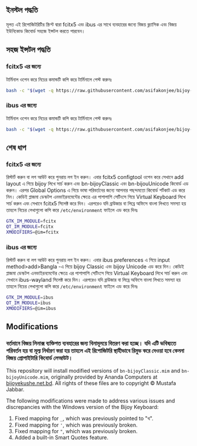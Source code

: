 ## ইনস্টল পদ্ধতি

মূলত এই রিপোজিটরিটির স্ক্রিপ্ট দ্বারা fcitx5 এবং ibus এর সাথে ব্যবহারের জন্যে বিজয় ক্ল্যাসিক এবং বিজয় ইউনিকোড কিবোর্ড সহজে ইন্সটল করতে পারবেন।


## সহজ ইন্সটল পদ্ধতি

### fcitx5 এর জন্যে
টার্মিনাল ওপেন করে নিচের কমান্ডটি কপি করে টার্মিনালে পেস্ট করুনঃ
```bash
bash -c "$(wget -q https://raw.githubusercontent.com/asifakonjee/bijoy-script/master/fcitx5.sh -O -)"
```

### ibus এর জন্যে
টার্মিনাল ওপেন করে নিচের কমান্ডটি কপি করে টার্মিনালে পেস্ট করুনঃ
```bash
bash -c "$(wget -q https://raw.githubusercontent.com/asifakonjee/bijoy-script/master/ibus.sh -O -)"
```


## শেষ ধাপ

### fcitx5 এর জন্যে
রিস্টার্ট করুন বা লগ আউট করে পুনরায় লগ ইন করুন। এবার fcitx5 configtool ওপেন করে সেখানে add layout এ গিয়ে bijoy লিখে সার্চ করুন এবং bn-bijoyClassic এবং bn-bijouUnicode কিবোর্ড এড করুন। এরপর Global Options এ গিয়ে ভাষা পরিবর্তনের জন্যে আপনার পছন্দমতো কিবোর্ড শর্টকাট এড করে নিন। কেডিই প্লাজমা ডেস্কটপ এনভাইরনমেন্টের ক্ষেত্রে এর পাশাপাশি সেটিংসে গিয়ে Virtual Keyboard লিখে সার্চ করুন এবং সেখানে fcitx5 সিলেক্ট করে দিন। এরপরেও যদি ব্রাউজার বা লিব্রে অফিসে বাংলা লিখতে সমস্যা হয় তাহলে নিচের লেখাগুলো কপি করে `` /etc/environment `` ফাইলে এড করে দিনঃ
```bash
GTK_IM_MODULE=fcitx
QT_IM_MODULE=fcitx
XMODIFIERS=@im=fcitx
```

### ibus এর জন্যে
রিস্টার্ট করুন বা লগ আউট করে পুনরায় লগ ইন করুন। এবার ibus preferences এ গিয়ে input method>add>Bangla -এ গিয়ে bijoy Classic এবং  bijoy Unicode এড করে দিন। কেডিই প্লাজমা ডেস্কটপ এনভাইরনমেন্টের ক্ষেত্রে এর পাশাপাশি সেটিংসে গিয়ে Virtual Keyboard লিখে সার্চ করুন এবং সেখানে ibus-wayland সিলেক্ট করে দিন। এরপরেও যদি ব্রাউজার বা লিব্রে অফিসে বাংলা লিখতে সমস্যা হয় তাহলে নিচের লেখাগুলো কপি করে `` /etc/environment `` ফাইলে এড করে দিনঃ
```bash
GTK_IM_MODULE=ibus
QT_IM_MODULE=ibus
XMODIFIERS=@im=ibus
```

## Modifications

### বর্তমানে বিজয় লিনাক্স ব্যক্তিগত ব্যবহারের জন্য বিনামূলয়ে বিতরণ করা হচ্ছে। যদি এটি ভবিষ্যতে পরিবর্তন হয় বা মূল্য নির্ধারণ করা হয় তাহলে এই রিপোজিটরি স্থাহীভাবে রিমুভ করে দেওয়া হবে কেননা বিজয় প্রোপাইটারি কিবোর্ড লেআউট। 

This repository will install modified versions of `bn-bijoyClassic.mim` and `bn-bijoyUnicode.mim`, originally provided by Ananda Computers at [bijoyekushe.net.bd](https://bijoyekushe.net.bd/index.php?action=bijoy_linux). All rights of these files are to copyright © Mustafa Jabbar.

The following modifications were made to address various issues and discrepancies with the Windows version of the Bijoy Keyboard:
1. Fixed mapping for `_`, which was previously pointed to "থ".
2. Fixed mapping for `'`, which was previously broken.
3. Fixed mapping for `"`, which was previously broken.
4. Added a built-in Smart Quotes feature.
